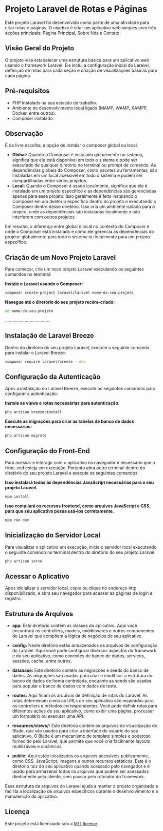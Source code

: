 # Projeto Laravel de Rotas e Páginas

Este projeto Laravel foi desenvolvido como parte de uma atividade para criar rotas e páginas. O objetivo é criar um aplicativo web simples com três seções principais: Página Principal, Sobre Nós e Contato.

## Visão Geral do Projeto

O projeto visa estabelecer uma estrutura básica para um aplicativo web usando o framework Laravel. Ele inclui a configuração inicial do Laravel, definição de rotas para cada seção e criação de visualizações básicas para cada página.

## Pré-requisitos

- PHP instalado na sua estação de trabalho.
- Ambiente de desenvolvimento local ligado (MAMP, WAMP, XAMPP, Docker, entre outros).
- Composer instalado.

## Observação

É de livre escolha, a opção de instalar o composer global ou local.

- **Global:** Quando o Composer é instalado globalmente no sistema, significa que ele está disponível em todo o sistema e pode ser executado de qualquer diretório no terminal ou prompt de comando. As dependências globais do Composer, como pacotes ou ferramentas, são instaladas em um local acessível em todo o sistema e podem ser compartilhadas entre vários projetos.
- **Local:** Quando o Composer é usado localmente, significa que ele é instalado em um projeto específico e as dependências são gerenciadas apenas para esse projeto. Isso geralmente é feito instalando o Composer em um diretório específico dentro do projeto e executando o Composer dentro desse diretório. Isso cria um ambiente isolado para o projeto, onde as dependências são instaladas localmente e não interferem com outros projetos.

Em resumo, a diferença entre global e local no contexto do Composer é onde o Composer está instalado e como ele gerencia as dependências do projeto: globalmente para todo o sistema ou localmente para um projeto específico.

## Criação de um Novo Projeto Laravel

Para começar, crie um novo projeto Laravel executando os seguintes comandos no terminal:

**Instale o Laravel usando o Composer:**
```bash
composer create-project laravel/laravel nome-do-seu-projeto
```

**Navegue até o diretório do seu projeto recém-criado:**
```bash
cd nome-do-seu-projeto
```

.....................................















## Instalação de Laravel Breeze

Dentro do diretório do seu projeto Laravel, execute o seguinte comando para instalar o Laravel Breeze:

```bash
composer require laravel/breeze --dev
```

## Configuração da Autenticação

Após a instalação do Laravel Breeze, execute os seguintes comandos para configurar a autenticação:

**Instale as views e rotas necessárias para autenticação:**
```bash
php artisan breeze:install
```

**Execute as migrações para criar as tabelas de banco de dados necessárias:**
```bash
php artisan migrate
```

## Configuração do Front-End

Para acessar e interagir com o aplicativo no navegador é necessário que o front-end esteja em execução. Portanto abra outro terminal dentro do diretório do seu projeto Laravel e execute os seguintes comandos:

**Isso instalará todas as dependências JavaScript necessárias para o seu projeto Laravel.**
```bash
npm install
```

**Isso compilará os recursos frontend, como arquivos JavaScript e CSS, para que seu aplicativo possa usá-los corretamente.**
```bash
npm run dev
```

## Inicialização do Servidor Local

Para visualizar o aplicativo em execução, inicie o servidor local executando o seguinte comando no terminal dentro do diretório do seu projeto Laravel:

```bash
php artisan serve
```

## Acessar o Aplicativo

Apos inicializar o servidor local, copie ou clique no endereço http disponibilizado, e abra seu navegador para acessar as páginas de login e registro.

## Estrutura de Arquivos

- **app:** Este diretório contém as classes do aplicativo. Aqui você encontrará os controllers, models, middlewares e outros componentes do Laravel que compõem a lógica de negócios do seu aplicativo.

- **config:** Neste diretório estão armazenados os arquivos de configuração do Laravel. Aqui você pode configurar diversos aspectos do framework e do seu aplicativo, como conexões de banco de dados, serviços, sessões, cache, entre outros.

- **database:** Este diretório contém as migrações e seeds do banco de dados. As migrações são usadas para criar e modificar a estrutura do banco de dados de forma controlada, enquanto as seeds são usadas para popular o banco de dados com dados de teste.

- **routes:** Aqui ficam os arquivos de definição de rotas do Laravel. As rotas determinam como as URLs do seu aplicativo são mapeadas para os controllers e métodos correspondentes. Você pode definir rotas para diferentes ações do seu aplicativo, como exibir uma página, processar um formulário ou executar uma API.

- **resources/views/:** Este diretório contém os arquivos de visualização do Blade, que são usados para criar a interface do usuário do seu aplicativo. O Blade é um mecanismo de template simples e poderoso fornecido pelo Laravel, que permite que você crie facilmente layouts reutilizáveis e dinâmicos.

- **public:** Aqui estão localizados os arquivos acessíveis publicamente, como CSS, JavaScript, imagens e outros recursos estáticos. Este é o diretório raiz do seu aplicativo quando acessado pelo navegador e é usado para armazenar todos os arquivos que podem ser acessados diretamente pelo cliente, sem passar pelo roteador do framework.

Essa estrutura de arquivos do Laravel ajuda a manter o projeto organizado e facilita a localização de arquivos específicos durante o desenvolvimento e a manutenção do aplicativo.

## Licença

Este projeto está licenciado sob a [MIT license](https://opensource.org/licenses/MIT).
